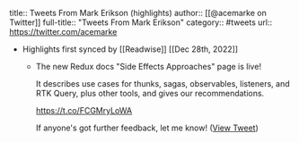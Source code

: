 title:: Tweets From Mark Erikson (highlights)
author:: [[@acemarke on Twitter]]
full-title:: "Tweets From Mark Erikson"
category:: #tweets
url:: https://twitter.com/acemarke

- Highlights first synced by [[Readwise]] [[Dec 28th, 2022]]
	- The new Redux docs "Side Effects Approaches" page is live!
	  
	  It describes use cases for thunks, sagas, observables, listeners, and RTK Query, plus other tools, and gives our recommendations.
	  
	  https://t.co/FCGMryLoWA
	  
	  If anyone's got further feedback, let me know! ([View Tweet](https://twitter.com/acemarke/status/1607869290715222016))